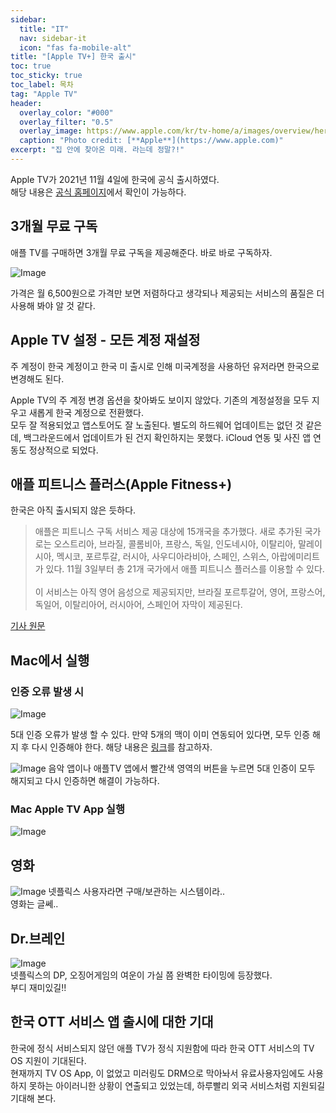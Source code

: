 ```yaml
---
sidebar:
  title: "IT"
  nav: sidebar-it
  icon: "fas fa-mobile-alt"
title: "[Apple TV+] 한국 출시"
toc: true
toc_sticky: true
toc_label: 목차
tag: "Apple TV"
header:
  overlay_color: "#000"
  overlay_filter: "0.5"
  overlay_image: https://www.apple.com/kr/tv-home/a/images/overview/hero_tv__d8nngabrofue_small.png
  caption: "Photo credit: [**Apple**](https://www.apple.com)"
excerpt: "집 안에 찾아온 미래. 라는데 정말?!"
---
```

Apple TV가 2021년 11월 4일에 한국에 공식 출시하였다.  
해당 내용은 [<i class="fas fa-link"></i> 공식 홈페이지](https://www.apple.com/kr/tv-home/?afid=p238%7Cs4D4MFn78-dc_mtid_20925v0y67308_pcrid_555748410434_)에서 확인이 가능하다.

## 3개월 무료 구독
애플 TV를 구매하면 3개월 무료 구독을 제공해준다. 바로 바로 구독하자.

![Image](https://drive.google.com/uc?export=view&id=14XW2gQ2powGH_u7rvnqRL01XeQLBediY)

가격은 월 6,500원으로 가격만 보면 저렴하다고 생각되나 제공되는 서비스의 품질은 더 사용해 봐야 알 것 같다.

## Apple TV 설정 - 모든 계정 재설정
주 계정이 한국 계정이고 한국 미 출시로 인해 미국계정을 사용하던 유저라면 한국으로 변경해도 된다.

Apple TV의 주 계정 변경 옵션을 찾아봐도 보이지 않았다. 기존의 계정설정을 모두 지우고 새롭게 한국 계정으로 전환했다.  
모두 잘 적용되었고 앱스토어도 잘 노출된다. 별도의 하드웨어 업데이트는 없던 것 같은데, 백그라운드에서 업데이트가 된 건지 확인하지는 못했다. iCloud 연동 및 사진 앱 연동도 정상적으로 되었다.

## 애플 피트니스 플러스(Apple Fitness+)
한국은 아직 출시되지 않은 듯하다. 

>애플은 피트니스 구독 서비스 제공 대상에 15개국을 추가했다. 새로 추가된 국가로는 오스트리아, 브라질, 콜롬비아, 프랑스, 독일, 인도네시아, 이탈리아, 말레이시아, 멕시코, 포르투갈, 러시아, 사우디아라비아, 스페인, 스위스, 아랍에미리트가 있다. 11월 3일부터 총 21개 국가에서 애플 피트니스 플러스를 이용할 수 있다.<br/><br/>
이 서비스는 아직 영어 음성으로 제공되지만, 브라질 포르투갈어, 영어, 프랑스어, 독일어, 이탈리아어, 러시아어, 스페인어 자막이 제공된다.
  
[<i class="fas fa-link"></i> 기사 원문](https://www.itworld.co.kr/news/213354) 

## Mac에서 실행
### 인증 오류 발생 시 
![Image](https://drive.google.com/uc?export=view&id=1vpOS6SgE-P5PZfKr-j9Y7qXB7I3HTwyw)

5대 인증 오류가 발생 할 수 있다. 만약 5개의 맥이 이미 연동되어 있다면, 모두 인증 해지 후 다시 인증해야 한다.
해당 내용은 [<i class="fas fa-link"></i>  링크](https://support.apple.com/ko-kr/HT201251?&cid=acs::fm-itunes_HT201251)를 참고하자.

![Image](https://drive.google.com/uc?export=view&id=1ihqPaftXhqryNRs9LDrIFrJuU5AgRud3)
음악 앱이나 애플TV 앱에서 빨간색 영역의 버튼을 누르면 5대 인증이 모두 해지되고 다시 인증하면 해결이 가능하다.  



### Mac Apple TV App 실행
![Image](https://drive.google.com/uc?export=view&id=1EBVdfCUhn6Nk_xfctfgF8fSKcT3KYDDc)

## 영화
![Image](https://drive.google.com/uc?export=view&id=14qorpnnBti3bTTrvN0l4PDm0e8OLE6O3)
넷플릭스 사용자라면 구매/보관하는 시스템이라..  
영화는 글쎄..

## Dr.브레인
![Image](https://drive.google.com/uc?export=view&id=1irWWtw7NDqJBA05lxFQJpEnBCKmDAWZ0)  
넷플릭스의 DP, 오징어게임의 여운이 가실 쯤 완벽한 타이밍에 등장했다.  
부디 재미있길!!

## 한국 OTT 서비스 앱 출시에 대한 기대
한국에 정식 서비스되지 않던 애플 TV가 정식 지원함에 따라 한국 OTT 서비스의 TV OS 지원이 기대된다.  
현재까지 TV OS App, 이 없었고 미러링도 DRM으로 막아놔서 유료사용자임에도 사용하지 못하는 아이러니한 상황이 연출되고 있었는데, 하루빨리 외국 서비스처럼 지원되길 기대해 본다.
